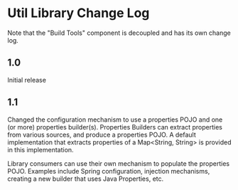 # Util Library Change Log

Note that the "Build Tools" component is decoupled and has its own change log.

## 1.0

Initial release

## 1.1

Changed the configuration mechanism to use a properties POJO and one (or more) properties builder(s). Properties
Builders can extract properties from various sources, and produce a properties POJO. A default implementation
that extracts properties of a Map<String, String> is provided in this implementation.

Library consumers can use their own mechanism to populate the properties POJO. Examples include Spring configuration,
injection mechanisms, creating a new builder that uses Java Properties, etc.
